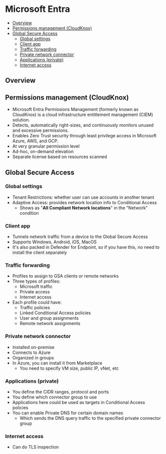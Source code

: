 # Microsoft Entra

- [Overview](#overview)
- [Permissions management (CloudKnox)](#permissions-management-cloudknox)
- [Global Secure Access](#global-secure-access)
  - [Global settings](#global-settings)
  - [Client app](#client-app)
  - [Traffic forwarding](#traffic-forwarding)
  - [Private network connector](#private-network-connector)
  - [Applications (private)](#applications-private)
  - [Internet access](#internet-access)


## Overview

## Permissions management (CloudKnox)

- Microsoft Entra Permissions Management (formerly known as CloudKnox) is a cloud infrastructure entitlement management (CIEM) solution.
- Detects, automatically right-sizes, and continuously monitors unused and excessive permissions.
- Enables Zero Trust security through least privilege access in Microsoft Azure, AWS, and GCP.
- At very granular permission level
- Ad-hoc, on-demand elevation
- Separate license based on resources scanned


## Global Secure Access

### Global settings

- Tenant Restrictions: whether user can use accounts in another tenant
- Adaptive Access: provides network location info to Conditional Access
  - Shows as "**All Compliant Network locations**" in the "Network" condition

### Client app

- Tunnels network traffic from a device to the Global Secure Access
- Supports Windows, Android, iOS, MacOS
- It's also packed in Defender for Endpoint, so if you have this, no need to install the client separately

### Traffic forwarding

- Profiles to assign to GSA clients or remote networks
- Three types of profiles:
  - Microsoft traffic
  - Private access
  - Internet access
- Each profile could have:
  - Traffic policies
  - Linked Conditional Access policies
  - User and group assignments
  - Remote network assignments

### Private network connector

- Installed on-premise
- Connects to Azure
- Organized in groups
- In Azure, you can install it from Marketplace
  - You need to specify VM size, public IP, vNet, etc

### Applications (private)

- You define the CIDR ranges, protocol and ports
- You define which connector group to use
- Applications here could be used as targets in Conditional Access policies
- You can enable Private DNS for certain domain names
  - Which sends the DNS query traffic to the specified private connector group

### Internet access

- Can do TLS inspection